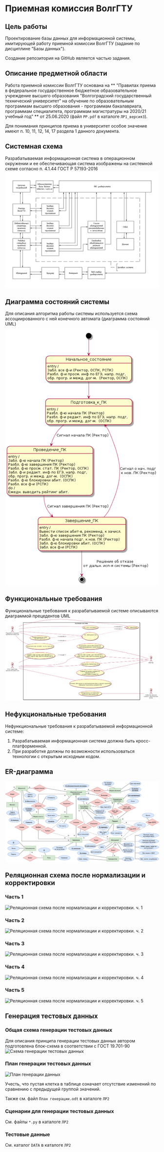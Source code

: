 # Приемная комиссия ВолгГТУ
## Цель работы
Проектирование базы данных для информационной системы, имитирующей работу приемной комиссии ВолгГТУ (задание по дисциплине "Базы данных"). 

Создание репозитория на GitHub является частью задания.
## Описание предметной области
Работа приемной комиссии ВолгГТУ основана на ** "Правилах приема в федеральное государственное бюджетное образовательное учреждение высшего образования "Волгоградский государственный технический университет" на обучение по образовательным программам высшего образования - программам бакалавриата, программам специалитета, программам магистратуры на 2020/21 учебный год" ** от 25.06.2020 (файл `PP.pdf` в каталоге `ЛР1_версия3`).

Для понимания принципов приема в университет особое значение имеют п. 10, 11, 12, 14, 17 раздела 1 данного документа. 

## Системная схема
Разрабатываемая информационная система в операционном окружении и ее обеспечивающая система изображены на системной схеме согласно п. 4.1.44 ГОСТ Р 57193-2016
![Изображение системной схемы](./ЛР1_версия3/syst_diag.png)

## Диаграмма состояний системы
Для описания алгоритма работы системы используется схема ассоциированного с ней конечного автомата (диаграмма состояний UML)

![Изображение диаграммы состояний системы](./ЛР1_версия3/diagstate.png)

## Функциональные требования
Функциональные требования к разрабатываемой системе описываются диаграммой прецедентов UML
![Изображение диаграммы прецедентов](./ЛР1_версия3/usecasediagram.png)

## Нефукциональные требования
Нефункциональные требования к разрабатываемой информационной системе:

1.	Разрабатываемая информационная система должна быть кросс-платформенной.
2.	При разработке должны по возможности использоваться технологии с открытым исходным кодом.

## ER-диаграмма
![Изображение ER-диаграммы](./ЛР1_версия3/ER-diag_final_users_edited_s.png)

## Реляционная схема после нормализации и корректировки
### Часть 1
![Реляционная схема после нормализации и корректировки. ч. 1](./ЛР2/normalized.png)
### Часть 2
![Реляционная схема после нормализации и корректировки. ч. 2](./ЛР2/normalized_001.png)
### Часть 3
![Реляционная схема после нормализации и корректировки. ч. 3](./ЛР2/normalized_002.png)
### Часть 4
![Реляционная схема после нормализации и корректировки. ч. 4](./ЛР2/normalized_003.png)
### Часть 5
![Реляционная схема после нормализации и корректировки. ч. 5](./ЛР2/normalized_004.png)

## Генерация тестовых данных
### Общая схема генерации тестовых данных
Для описания принципа генерации тестовых данных автором подготовлена блок-схема в соответствии с ГОСТ 19.701-90
![Схема генерации тестовых данных](./ЛР2/Data_gen_scheme.png)
### План генерации тестовых данных
![План генерации данных](./ЛР2/plan_screenshot.png)

Учесть, что пустая клетка в таблице означает отсутствие изменений по сравнению с предыдущей группой значений.

Также см. файл `План генерации.odt` в каталоге `ЛР2`

### Сценарии для генерации тестовых данных
Cм. файлы `*.py` в каталоге `ЛР2`

### Тестовые данные
См. каталог `DATA` в каталоге `ЛР2`


